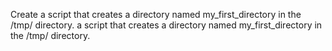 Create a script that creates a directory named my_first_directory in the /tmp/ directory.
a script that creates a directory named my_first_directory in the /tmp/ directory.
